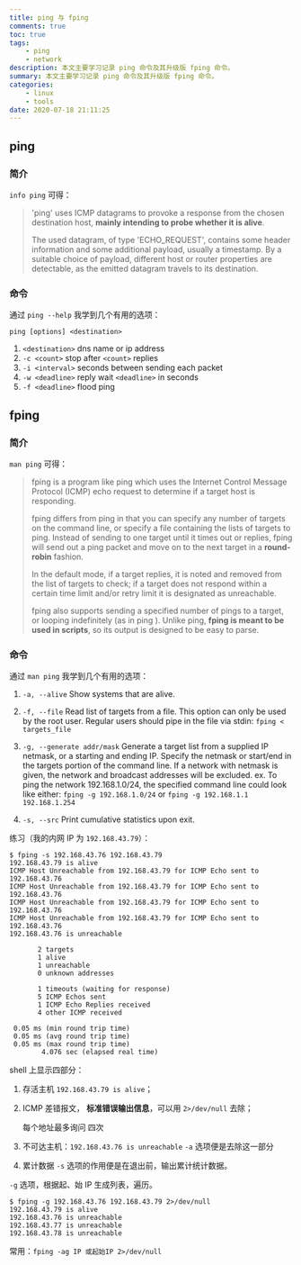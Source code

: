 ```yaml
---
title: ping 与 fping
comments: true
toc: true
tags:
    - ping
    - network
description: 本文主要学习记录 ping 命令及其升级版 fping 命令。
summary: 本文主要学习记录 ping 命令及其升级版 fping 命令。
categories:
    - linux
    - tools
date: 2020-07-18 21:11:25
---
```


## ping

### 简介

`info ping` 可得：

> 'ping' uses ICMP datagrams to provoke a response from the chosen destination host, **mainly intending to probe whether it is alive**.
>
> The used datagram, of type 'ECHO_REQUEST', contains some header information and some additional payload, usually a timestamp. By a suitable choice of payload, different host or router properties are detectable, as the emitted datagram travels to its destination.

### 命令

通过 `ping --help` 我学到几个有用的选项：

`ping [options] <destination>`

1. `<destination>` dns name or ip address
2. `-c <count>` stop after `<count>` replies
3. `-i <interval>` seconds between sending each packet
4. `-w <deadline>` reply wait `<deadline>` in seconds
5. `-f <deadline>` flood ping

## fping

### 简介

`man ping` 可得：

> fping is a program like ping which uses the Internet Control Message Protocol (ICMP) echo request to determine if a target host is responding.
>
> fping differs from ping in that you can specify any number of targets on the command line, or specify a file containing the lists of targets to ping. Instead of sending to one target until it times out or replies, fping will send out a ping packet and move on to the next target in a **round-robin** fashion.
>
> In the default mode, if a target replies, it is noted and removed from the list of targets to check; if a target does not respond within a certain time limit and/or retry limit it is designated as unreachable.
>
> fping also supports sending a specified number of pings to a target, or looping indefinitely (as in ping ). Unlike ping, **fping is meant to be used in scripts**, so its output is designed to be easy to parse.

### 命令

通过 `man ping` 我学到几个有用的选项：

1. `-a, --alive`
   Show systems that are alive.

2. `-f, --file`
   Read list of targets from a file. This option can only be used by the root user. Regular users should pipe in the file via stdin:
   `fping < targets_file`

3. `-g, --generate addr/mask`
   Generate a target list from a supplied IP netmask, or a starting and ending IP. Specify the netmask or start/end in the targets portion of
   the command line. If a network with netmask is given, the network and broadcast addresses will be excluded. ex. To ping the network
   192.168.1.0/24, the specified command line could look like either:
   `fping -g 192.168.1.0/24`
   or
   `fping -g 192.168.1.1 192.168.1.254`

4. `-s, --src`
   Print cumulative statistics upon exit.

练习（我的内网 IP 为 `192.168.43.79`）：

```shell
$ fping -s 192.168.43.76 192.168.43.79
192.168.43.79 is alive
ICMP Host Unreachable from 192.168.43.79 for ICMP Echo sent to 192.168.43.76
ICMP Host Unreachable from 192.168.43.79 for ICMP Echo sent to 192.168.43.76
ICMP Host Unreachable from 192.168.43.79 for ICMP Echo sent to 192.168.43.76
ICMP Host Unreachable from 192.168.43.79 for ICMP Echo sent to 192.168.43.76
192.168.43.76 is unreachable

       2 targets
       1 alive
       1 unreachable
       0 unknown addresses

       1 timeouts (waiting for response)
       5 ICMP Echos sent
       1 ICMP Echo Replies received
       4 other ICMP received

 0.05 ms (min round trip time)
 0.05 ms (avg round trip time)
 0.05 ms (max round trip time)
        4.076 sec (elapsed real time)
```

shell 上显示四部分：

1. 存活主机 `192.168.43.79 is alive`；
2. ICMP 差错报文， **标准错误输出信息**，可以用 `2>/dev/null` 去除；

    每个地址最多询问 四次

3. 不可达主机：`192.168.43.76 is unreachable`
   `-a` 选项便是去除这一部分

4. 累计数据
   `-s` 选项的作用便是在退出前，输出累计统计数据。

`-g` 选项，根据起、始 IP 生成列表，遍历。

```shell
$ fping -g 192.168.43.76 192.168.43.79 2>/dev/null
192.168.43.79 is alive
192.168.43.76 is unreachable
192.168.43.77 is unreachable
192.168.43.78 is unreachable
```

常用：`fping -ag IP 或起始IP 2>/dev/null`
